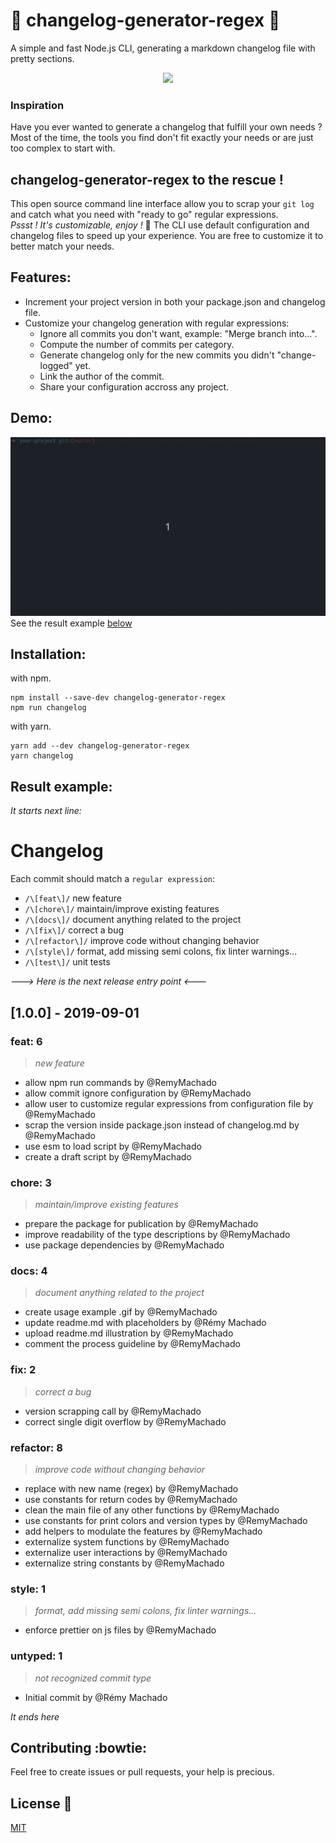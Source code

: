 # :star2: changelog-generator-regex :book:
A simple and fast Node.js CLI, generating a markdown changelog file with pretty sections.
<p align="center">
  <img width="550px" src="https://user-images.githubusercontent.com/30229752/63885932-b0a1f100-c9d9-11e9-8bf1-1c56739ddddc.png"/>
</p>

### Inspiration
Have you ever wanted to generate a changelog that fulfill your own needs ?<br/>
Most of the time, the tools you find don't fit exactly your needs or are just too complex to start with.

## changelog-generator-regex to the rescue !
This open source command line interface allow you to scrap your `git log` and catch what you need with "ready to go" regular expressions.<br/>
_Pssst ! It's customizable, enjoy !_ :balloon:
The CLI use default configuration and changelog files to speed up your experience. You are free to customize it to better match your needs.

## Features:
- Increment your project version in both your package.json and changelog file.
- Customize your changelog generation with regular expressions:
  - Ignore all commits you don't want, example: "Merge branch into...".
  - Compute the number of commits per category.
  - Generate changelog only for the new commits you didn't "change-logged" yet.
  - Link the author of the commit.
  - Share your configuration accross any project.

## Demo:
![](./media/demo-changelog-generator-regex.gif)
See the result example [below](https://github.com/RemyMachado/changelog-generator-regex/#Result-example)

## Installation:
with npm.<br/>
```
npm install --save-dev changelog-generator-regex
npm run changelog
```

with yarn.<br/>

```
yarn add --dev changelog-generator-regex
yarn changelog
```

## Result example:
_It starts next line:_<br/>
# Changelog

Each commit should match a `regular expression`:

- `/\[feat\]/` new feature
- `/\[chore\]/` maintain/improve existing features
- `/\[docs\]/` document anything related to the project
- `/\[fix\]/` correct a bug
- `/\[refactor\]/` improve code without changing behavior
- `/\[style\]/` format, add missing semi colons, fix linter warnings...
- `/\[test\]/` unit tests

_---> Here is the next release entry point <---_
## [1.0.0] - 2019-09-01
### feat: 6
>_new feature_
-  allow npm run commands by @RemyMachado
-  allow commit ignore configuration by @RemyMachado
-  allow user to customize regular expressions from configuration file by @RemyMachado
-  scrap the version inside package.json instead of changelog.md by @RemyMachado
-  use esm to load script by @RemyMachado
-  create a draft script by @RemyMachado
### chore: 3
>_maintain/improve existing features_
-  prepare the package for publication by @RemyMachado
-  improve readability of the type descriptions by @RemyMachado
-  use package dependencies by @RemyMachado
### docs: 4
>_document anything related to the project_
-  create usage example .gif by @RemyMachado
-  update readme.md with placeholders by @Rémy Machado
-  upload readme.md illustration by @RemyMachado
-  comment the process guideline by @RemyMachado
### fix: 2
>_correct a bug_
-  version scrapping call by @RemyMachado
-  correct single digit overflow by @RemyMachado
### refactor: 8
>_improve code without changing behavior_
-  replace with new name (regex) by @RemyMachado
-  use constants for return codes by @RemyMachado
-  clean the main file of any other functions by @RemyMachado
-  use constants for print colors and version types by @RemyMachado
-  add helpers to modulate the features by @RemyMachado
-  externalize system functions by @RemyMachado
-  externalize user interactions by @RemyMachado
-  externalize string constants by @RemyMachado
### style: 1
>_format, add missing semi colons, fix linter warnings..._
-  enforce prettier on js files by @RemyMachado
### untyped: 1
>_not recognized commit type_
- Initial commit by @Rémy Machado

_It ends here_

## Contributing :bowtie:
Feel free to create issues or pull requests, your help is precious.

## License :scroll:
[MIT](https://github.com/RemyMachado/changelog-generator-regex/blob/master/LICENSE)
